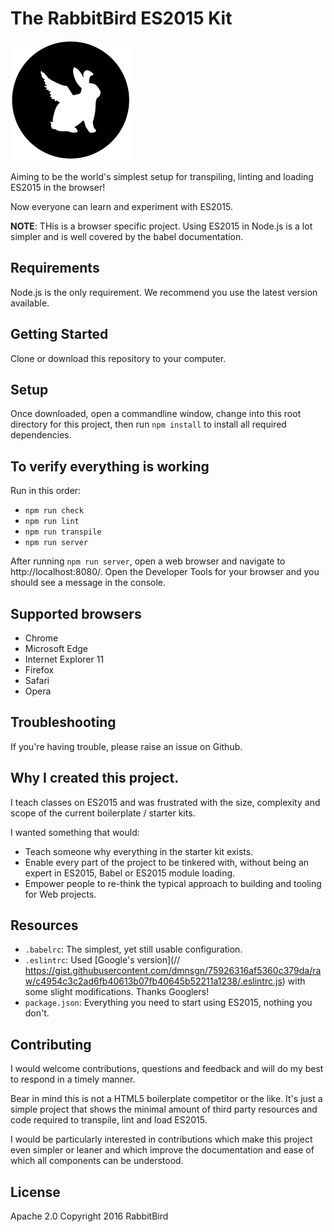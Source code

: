 # The RabbitBird ES2015 Kit

[![The RabbitBird ES2015 Kit](img/logo.png)](https://rabbitbird.com/)

Aiming to be the world's simplest setup for transpiling, linting and loading ES2015 in the browser!

Now everyone can learn and experiment with ES2015.

**NOTE**: THis is a browser specific project. Using ES2015 in Node.js is a lot simpler and is well covered by the babel documentation.


## Requirements

Node.js is the only requirement. We recommend you use the latest version available.


## Getting Started

Clone or download this repository to your computer.


## Setup

Once downloaded, open a commandline window, change into this root directory for this project, then run `npm install` to install all required dependencies.


## To verify everything is working
 
Run in this order:
 - `npm run check`
 - `npm run lint`
 - `npm run transpile`
 - `npm run server`
 
After running `npm run server`, open a web browser and navigate to http://localhost:8080/. Open the Developer Tools for your browser and you should see a message in the console.
 
 
## Supported browsers 

 - Chrome
 - Microsoft Edge
 - Internet Explorer 11
 - Firefox
 - Safari
 - Opera


## Troubleshooting

If you're having trouble, please raise an issue on Github.


## Why I created this project.

I teach classes on ES2015 and was frustrated with the size, complexity and scope of the current boilerplate / starter kits.

I wanted something that would:
  - Teach someone why everything in the starter kit exists.
  - Enable every part of the project to be tinkered with, without being an expert in ES2015, Babel or ES2015 module loading.
  - Empower people to re-think the typical approach to building and tooling for Web projects.


## Resources

 - `.babelrc`:      The simplest, yet still usable configuration.
 - `.eslintrc`:     Used [Google's version](// https://gist.githubusercontent.com/dmnsgn/75926316af5360c379da/raw/c4954c3c2ad6fb40613b07fb40645b52211a1238/.eslintrc.js) with some slight modifications. Thanks Googlers!
 - `package.json`:  Everything you need to start using ES2015, nothing you don't.

## Contributing

I would welcome contributions, questions and feedback and will do my best to respond in a timely manner.

Bear in mind this is not a HTML5 boilerplate competitor or the like. It's just a simple project that shows the minimal amount of third party resources and code required to transpile, lint and load ES2015.

I would be particularly interested in contributions which make this project even simpler or leaner and which improve the documentation and ease of which all components can be understood.


## License

Apache 2.0
Copyright 2016 RabbitBird 